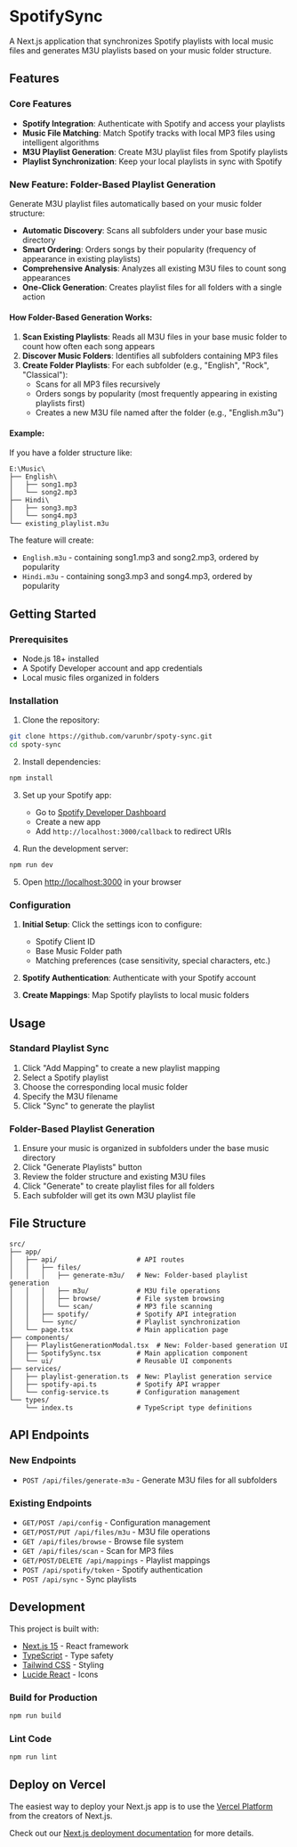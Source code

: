 # SpotifySync

A Next.js application that synchronizes Spotify playlists with local music files and generates M3U playlists based on your music folder structure.

## Features

### Core Features
- **Spotify Integration**: Authenticate with Spotify and access your playlists
- **Music File Matching**: Match Spotify tracks with local MP3 files using intelligent algorithms
- **M3U Playlist Generation**: Create M3U playlist files from Spotify playlists
- **Playlist Synchronization**: Keep your local playlists in sync with Spotify

### New Feature: Folder-Based Playlist Generation
Generate M3U playlist files automatically based on your music folder structure:

- **Automatic Discovery**: Scans all subfolders under your base music directory
- **Smart Ordering**: Orders songs by their popularity (frequency of appearance in existing playlists)
- **Comprehensive Analysis**: Analyzes all existing M3U files to count song appearances
- **One-Click Generation**: Creates playlist files for all folders with a single action

#### How Folder-Based Generation Works:
1. **Scan Existing Playlists**: Reads all M3U files in your base music folder to count how often each song appears
2. **Discover Music Folders**: Identifies all subfolders containing MP3 files
3. **Create Folder Playlists**: For each subfolder (e.g., "English", "Rock", "Classical"):
   - Scans for all MP3 files recursively
   - Orders songs by popularity (most frequently appearing in existing playlists first)
   - Creates a new M3U file named after the folder (e.g., "English.m3u")

#### Example:
If you have a folder structure like:
```
E:\Music\
├── English\
│   ├── song1.mp3
│   └── song2.mp3
├── Hindi\
│   ├── song3.mp3
│   └── song4.mp3
└── existing_playlist.m3u
```

The feature will create:
- `English.m3u` - containing song1.mp3 and song2.mp3, ordered by popularity
- `Hindi.m3u` - containing song3.mp3 and song4.mp3, ordered by popularity

## Getting Started

### Prerequisites
- Node.js 18+ installed
- A Spotify Developer account and app credentials
- Local music files organized in folders

### Installation

1. Clone the repository:
```bash
git clone https://github.com/varunbr/spoty-sync.git
cd spoty-sync
```

2. Install dependencies:
```bash
npm install
```

3. Set up your Spotify app:
   - Go to [Spotify Developer Dashboard](https://developer.spotify.com/dashboard)
   - Create a new app
   - Add `http://localhost:3000/callback` to redirect URIs

4. Run the development server:
```bash
npm run dev
```

5. Open [http://localhost:3000](http://localhost:3000) in your browser

### Configuration

1. **Initial Setup**: Click the settings icon to configure:
   - Spotify Client ID
   - Base Music Folder path
   - Matching preferences (case sensitivity, special characters, etc.)

2. **Spotify Authentication**: Authenticate with your Spotify account

3. **Create Mappings**: Map Spotify playlists to local music folders

## Usage

### Standard Playlist Sync
1. Click "Add Mapping" to create a new playlist mapping
2. Select a Spotify playlist
3. Choose the corresponding local music folder
4. Specify the M3U filename
5. Click "Sync" to generate the playlist

### Folder-Based Playlist Generation
1. Ensure your music is organized in subfolders under the base music directory
2. Click "Generate Playlists" button
3. Review the folder structure and existing M3U files
4. Click "Generate" to create playlist files for all folders
5. Each subfolder will get its own M3U playlist file

## File Structure

```
src/
├── app/
│   ├── api/                    # API routes
│   │   ├── files/
│   │   │   ├── generate-m3u/   # New: Folder-based playlist generation
│   │   │   ├── m3u/            # M3U file operations
│   │   │   ├── browse/         # File system browsing
│   │   │   └── scan/           # MP3 file scanning
│   │   ├── spotify/            # Spotify API integration
│   │   └── sync/               # Playlist synchronization
│   └── page.tsx                # Main application page
├── components/
│   ├── PlaylistGenerationModal.tsx  # New: Folder-based generation UI
│   ├── SpotifySync.tsx         # Main application component
│   └── ui/                     # Reusable UI components
├── services/
│   ├── playlist-generation.ts  # New: Playlist generation service
│   ├── spotify-api.ts          # Spotify API wrapper
│   └── config-service.ts       # Configuration management
└── types/
    └── index.ts                # TypeScript type definitions
```

## API Endpoints

### New Endpoints
- `POST /api/files/generate-m3u` - Generate M3U files for all subfolders

### Existing Endpoints
- `GET/POST /api/config` - Configuration management
- `GET/POST/PUT /api/files/m3u` - M3U file operations
- `GET /api/files/browse` - Browse file system
- `GET /api/files/scan` - Scan for MP3 files
- `GET/POST/DELETE /api/mappings` - Playlist mappings
- `POST /api/spotify/token` - Spotify authentication
- `POST /api/sync` - Sync playlists

## Development

This project is built with:
- [Next.js 15](https://nextjs.org/) - React framework
- [TypeScript](https://www.typescriptlang.org/) - Type safety
- [Tailwind CSS](https://tailwindcss.com/) - Styling
- [Lucide React](https://lucide.dev/) - Icons

### Build for Production

```bash
npm run build
```

### Lint Code

```bash
npm run lint
```

## Deploy on Vercel

The easiest way to deploy your Next.js app is to use the [Vercel Platform](https://vercel.com/new?utm_medium=default-template&filter=next.js&utm_source=create-next-app&utm_campaign=create-next-app-readme) from the creators of Next.js.

Check out our [Next.js deployment documentation](https://nextjs.org/docs/app/building-your-application/deploying) for more details.